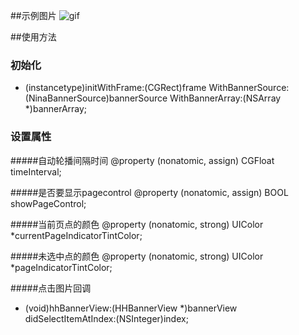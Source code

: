 

##示例图片
![gif](https://github.com/zhangjiahuan8888/HHBannerView/blob/master/HHBannerView/banner.gif)

##使用方法
### 初始化
- (instancetype)initWithFrame:(CGRect)frame WithBannerSource:(NinaBannerSource)bannerSource WithBannerArray:(NSArray *)bannerArray;

### 设置属性

#####自动轮播间隔时间
@property (nonatomic, assign) CGFloat timeInterval;

#####是否要显示pagecontrol
@property (nonatomic, assign) BOOL showPageControl;

#####当前页点的颜色
@property (nonatomic, strong) UIColor *currentPageIndicatorTintColor;

#####未选中点的颜色
@property (nonatomic, strong) UIColor *pageIndicatorTintColor;

 
#####点击图片回调
- (void)hhBannerView:(HHBannerView *)bannerView didSelectItemAtIndex:(NSInteger)index;
